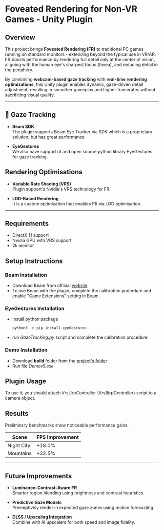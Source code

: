 # Foveated Rendering for Non-VR Games - Unity Plugin

## Overview

This project brings **Foveated Rendering (FR)** to traditional PC games running on standard monitors - extending beyond the typical use in VR/AR. FR boosts performance by rendering full detail only at the center of vision, aligning with the human eye's sharpest focus (fovea), and reducing detail in the periphery.

By combining **webcam-based gaze tracking** with **real-time rendering optimizations**, this Unity plugin enables dynamic, gaze-driven detail adjustment, resulting in smoother gameplay and higher framerates without sacrificing visual quality.

---

## 👀 Gaze Tracking

- **Beam SDK**  
  The plugin supports Beam Eye Tracker via SDK which is a proprietary solution, but has great performance

- **EyeGestures**  
  We also have support of and open source python library EyeGestures for gaze tracking.

## Rendering Optimisations
- **Variable Rate Shading (VRS)**  
  Plugin support's Nvidia's VRS technology for FR.

- **LOD-Based Rendering**  
  It is a custom optimization that enables FR via LOD optimisation.

---

## Requirements
- DirectX 11 support
- Nvidia GPU with VRS support 
- 2k monitor

## Setup Instructions

### Beam Installation   
- Download Beam from official [website](https://beam.eyeware.tech/)
- To use Beam with the plugin, complete the calibration procedure and enable "Game Extensions" setting in Beam.

### EyeGestures Installation
- Install python package
  ```bash
  python3 -m pip install eyeGestures
  ```
- run *GazeTracking.py* script and complete the calibration procedure

### Demo Installation
- Download **build** folder from the [project's folder](https://disk.yandex.ru/client/disk/%D0%9A%D1%83%D1%80%D1%81%D0%BE%D0%B2%D0%BE%D0%B9%20%D0%BF%D1%80%D0%BE%D0%B5%D0%BA%D1%82%20%D0%A5%D0%BE%D1%80%D1%82%20%D0%A9%D0%B5%D1%80%D0%B1%D0%B0%D0%BA%D0%BE%D0%B2)
- Run file *Demov5.exe*

## Plugin Usage

To use it, you should attach VrsUrpController (VrsBirpController) script to a camera object.

## Results

Preliminary benchmarks show noticeable performance gains:

| Scene          | FPS Improvement |
|----------------|------------------|
| Night City     | +18.0%           |
| Mountains      | +32.5%           |

---

## Future Improvements

- **Luminance-Contrast-Aware FR**  
  Smarter region blending using brightness and contrast heuristics.

- **Predictive Gaze Models**  
  Preemptively render in expected gaze zones using motion forecasting.

- **DLSS / Upscaling Integration**  
  Combine with AI upscalers for both speed and image fidelity.
